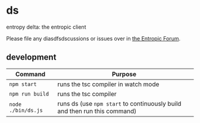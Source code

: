 # ds

entropy delta: the entropic client

Please file any diasdfsdscussions or issues over in [the Entropic Forum](https://discourse.entropic.dev).

## development

| Command            | Purpose                                                                   |
| ------------------ | ------------------------------------------------------------------------- |
| `npm start`        | runs the tsc compiler in watch mode                                       |
| `npm run build`    | runs the tsc compiler                                                     |
| `node ./bin/ds.js` | runs ds (use `npm start` to continuously build and then run this command) |
